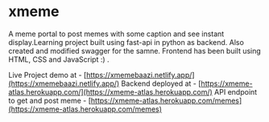 # xmeme
A meme portal to post memes with some caption  and see instant display.Learning project built using fast-api in python as backend. Also created and modified swagger for the samne. Frontend has been built using HTML, CSS and JavaScript :) .

Live Project demo at - [https://xmemebaazi.netlify.app/](https://xmemebaazi.netlify.app/)
Backend deployed at - [https://xmeme-atlas.herokuapp.com/](https://xmeme-atlas.herokuapp.com/)
API endpoint to get and post meme -  [https://xmeme-atlas.herokuapp.com/memes](https://xmeme-atlas.herokuapp.com/memes)

